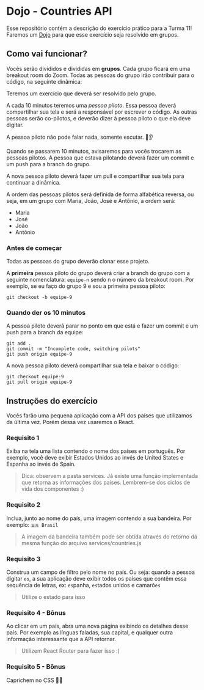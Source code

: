 # Dojo - Countries API

Esse repositório contém a descrição do exercício prático para a Turma 11! Faremos um [Dojo](https://pt.wikipedia.org/wiki/Coding_Dojo) para que esse exercício seja resolvido em grupos.

## Como vai funcionar?

Vocês serão divididos e divididas em **grupos**. Cada grupo ficará em uma breakout room do Zoom. Todas as pessoas do grupo irão contribuir para o código, na seguinte dinâmica:

Teremos um exercício que deverá ser resolvido pelo grupo.

A cada 10 minutos teremos uma _pessoa piloto_. Essa pessoa deverá compartilhar sua tela e será a responsável por escrever o código. As outras pessoas serão co-pilotos, e deverão dizer à pessoa piloto o que ela deve digitar.

A pessoa piloto não pode falar nada, somente escutar. 🙊👂

Quando se passarem 10 minutos, avisaremos para vocês trocarem as pessoas pilotos. A pessoa que estava pilotando deverá fazer um commit e um push para a branch do grupo.

A nova pessoa piloto deverá fazer um pull e compartilhar sua tela para continuar a dinâmica.

A ordem das pessoas pilotos será definida de forma alfabética reversa, ou seja, em um grupo com Maria, João, José e Antônio, a ordem será:

- Maria
- José
- João
- Antônio

### Antes de começar

Todas as pessoas do grupo deverão clonar esse projeto.

A **primeira** pessoa piloto do grupo deverá criar a branch do grupo com a seguinte nomenclatura: `equipe-n` sendo n o número da breakout room. Por exemplo, se eu faço do grupo 9 e sou a primeira pessoa piloto:

```
git checkout -b equipe-9
```

### Quando der os 10 minutos

A pessoa piloto deverá parar no ponto em que está e fazer um commit e um push para a branch da equipe:

```
git add .
git commit -m "Incomplete code, switching pilots"
git push origin equipe-9
```

A nova pessoa piloto deverá compartilhar sua tela e baixar o código:

```
git checkout equipe-9
git pull origin equipe-9
```

## Instruções do exercício

Vocês farão uma pequena aplicação com a API dos países que utilizamos da última vez. Porém dessa vez usaremos o React.

### Requisito 1

Exiba na tela uma lista contendo o nome dos países em português. Por exemplo, você deve exibir Estados Unidos ao invés de United States e Espanha ao invés de Spain.

> Dica: observem a pasta services. Já existe uma função implementada que retorna as informações dos países. Lembrem-se dos ciclos de vida dos componentes :)

### Requisito 2

Inclua, junto ao nome do país, uma imagem contendo a sua bandeira. Por exemplo: `🇧🇷 Brasil`

> A imagem da bandeira também pode ser obtida através do retorno da mesma função do arquivo services/countries.js

### Requisito 3

Construa um campo de filtro pelo nome no país. Ou seja: quando a pessoa digitar `es`, a sua aplicação deve exibir todos os países que contêm essa sequência de letras, ex: `es`panha, `es`tados unidos e camarõ`es`

> Utilize o estado para isso

### Requisito 4 - Bônus

Ao clicar em um país, abra uma nova página exibindo os detalhes desse país. Por exemplo as línguas faladas, sua capital, e qualquer outra informação interessante que a API retornar.

> Utilizem React Router para fazer isso :)

### Requisito 5 - Bônus

Caprichem no CSS 💅🏽
